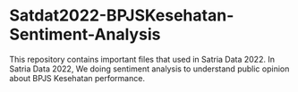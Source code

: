 # Satdat2022-BPJSKesehatan-Sentiment-Analysis
This repository contains  important files that used in Satria Data 2022.  In Satria Data 2022, We doing sentiment analysis to understand public opinion about BPJS Kesehatan performance. 
